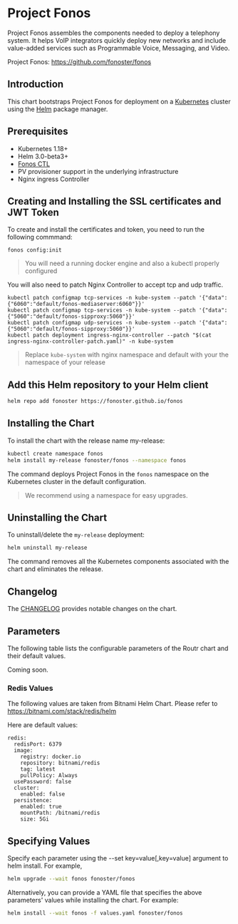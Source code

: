 # Project Fonos

Project Fonos assembles the components needed to deploy a telephony system. It helps VoIP integrators quickly deploy new networks and include value-added services such as Programmable Voice, Messaging, and Video.

Project Fonos: https://github.com/fonoster/fonos

## Introduction

This chart bootstraps Project Fonos for deployment on a [Kubernetes](https://kubernetes.io/) cluster using the [Helm](https://helm.sh/) package manager.

## Prerequisites

- Kubernetes 1.18+
- Helm 3.0-beta3+
- [Fonos CTL](https://www.npmjs.com/package/@fonos/ctl)
- PV provisioner support in the underlying infrastructure
- Nginx ingress Controller

## Creating and Installing the SSL certificates and JWT Token

To create and install the certificates and token, you need to run the following commmand:

```
fonos config:init
```

> You will need a running docker engine and also a kubectl properly configured

You will also need to patch Nginx Controller to accept tcp and udp traffic.

```
kubectl patch configmap tcp-services -n kube-system --patch '{"data":{"6060":"default/fonos-mediaserver:6060"}}'
kubectl patch configmap tcp-services -n kube-system --patch '{"data":{"5060":"default/fonos-sipproxy:5060"}}'
kubectl patch configmap udp-services -n kube-system --patch '{"data":{"5060":"default/fonos-sipproxy:5060"}}'
kubectl patch deployment ingress-nginx-controller --patch "$(cat ingress-nginx-controller-patch.yaml)" -n kube-system
```

> Replace `kube-system` with nginx namespace and default with your the namespace of your release

## Add this Helm repository to your Helm client

```bash
helm repo add fonoster https://fonoster.github.io/fonos
```

## Installing the Chart

To install the chart with the release name my-release:

```bash
kubectl create namespace fonos
helm install my-release fonoster/fonos --namespace fonos
```

The command deploys Project Fonos in the `fonos` namespace on the Kubernetes cluster in the default configuration.

> We recommend using a namespace for easy upgrades.

## Uninstalling the Chart

To uninstall/delete the `my-release` deployment:

```bash
helm uninstall my-release
```

The command removes all the Kubernetes components associated with the chart and eliminates the release.

## Changelog

The [CHANGELOG](https://github.com/fonoster/fonos/tree/gh-pages/charts/CHANGELOG.md) provides notable changes on the chart.

## Parameters

The following table lists the configurable parameters of the Routr chart and their default values.

Coming soon.

### Redis Values

The following values are taken from Bitnami Helm Chart. Please refer to https://bitnami.com/stack/redis/helm

Here are default values:

```
redis:
  redisPort: 6379
  image:
    registry: docker.io
    repository: bitnami/redis
    tag: latest
    pullPolicy: Always
  usePassword: false
  cluster:
    enabled: false  
  persistence:
    enabled: true
    mountPath: /bitnami/redis
    size: 5Gi
```

## Specifying Values

Specify each parameter using the --set key=value[,key=value] argument to helm install. For example,

```bash
helm upgrade --wait fonos fonoster/fonos  
```

Alternatively, you can provide a YAML file that specifies the above parameters' values while installing the chart. For example:

```bash
helm install --wait fonos -f values.yaml fonoster/fonos
```
